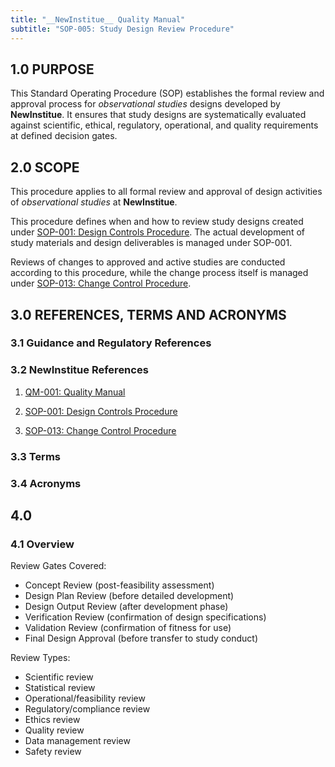 ```yaml
---
title: "__NewInstitue__ Quality Manual"
subtitle: "SOP-005: Study Design Review Procedure"
---
```


## 1.0 PURPOSE

This Standard Operating Procedure (SOP) establishes the formal review and
approval process for *observational studies* designs developed by __NewInstitue__.
It ensures that study designs are systematically evaluated against scientific,
ethical, regulatory, operational, and quality requirements at defined decision
gates.

## 2.0 SCOPE

This procedure applies to all formal review and approval of design activities of
*observational studies* at __NewInstitue__.

This procedure defines when and how to review study designs created under
[SOP-001: Design Controls Procedure](SOP-001--Design_Controls_Procedure.md).
The actual development of study materials and design deliverables is managed
under SOP-001.

Reviews of changes to approved and active studies are conducted according to
this procedure, while the change process itself is managed under
[SOP-013: Change Control Procedure](SOP-013--Change_Control_Procedure.md).

## 3.0 REFERENCES, TERMS AND ACRONYMS

### 3.1 Guidance and Regulatory References

### 3.2 __NewInstitue__ References 

1.  [QM-001: Quality Manual](QM-001--QualityManual.md)

2.  [SOP-001: Design Controls Procedure](SOP-001--Design_Controls_Procedure.md)

3.  [SOP-013: Change Control Procedure](SOP-013--Change_Control_Procedure.md)

### 3.3 Terms

### 3.4 Acronyms

## 4.0

### 4.1 Overview

Review Gates Covered:

- Concept Review (post-feasibility assessment)
- Design Plan Review (before detailed development)
- Design Output Review (after development phase)
- Verification Review (confirmation of design specifications)
- Validation Review (confirmation of fitness for use)
- Final Design Approval (before transfer to study conduct)

Review Types:

- Scientific review
- Statistical review
- Operational/feasibility review
- Regulatory/compliance review
- Ethics review
- Quality review
- Data management review
- Safety review

